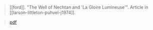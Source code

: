 > [[ford]]. "The Well of Nechtan and 'La Gloire Lumineuse'". Article in [[larson-littleton-puhvel-j1974]].

> [pdf](a/ford1974-well.pdf)